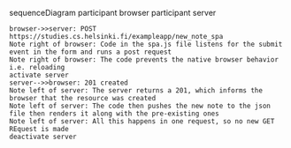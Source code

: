 sequenceDiagram
participant browser
participant server

    browser->>server: POST https://studies.cs.helsinki.fi/exampleapp/new_note_spa
    Note right of browser: Code in the spa.js file listens for the submit event in the form and runs a post request
    Note right of browser: The code prevents the native browser behavior i.e. reloading
    activate server
    server-->>browser: 201 created
    Note left of server: The server returns a 201, which informs the browser that the resource was created
    Note left of server: The code then pushes the new note to the json file then renders it along with the pre-existing ones
    Note left of server: All this happens in one request, so no new GET REquest is made
    deactivate server
